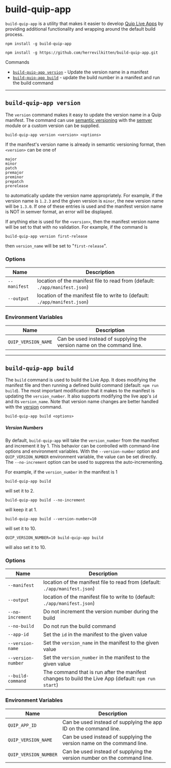 # build-quip-app
`build-quip-app` is a utility that makes it easier to  develop [Quip Live Apps](https://salesforce.quip.com/dev/liveapps/) by providing additional functionality and wrapping around the default build process.

```
npm install -g build-quip-app
```
```
npm install -g https://github.com/herrevilkitten/build-quip-app.git
```

Commands
* [`build-quip-app version`](#build-quip-app-version) - Update the version name in a manifest
* [`build-quip-app build`](#build-quip-app-build) - update the build number in a manifest and run the build command

---
## `build-quip-app version`
The `version` command makes it easy to update the version name in a Quip manifest.  The command can use [semantic versioning](https://semver.org/) with the [semver](https://www.npmjs.com/package/semver) module or a custom version can be supplied.
```
build-quip-app version <version> <options>
```

If the manifest's version name is already in semantic versioning format, then `<version>` can be one of 
```
major
minor
patch
premajor
preminor
prepatch
prerelease
```
to automatically update the version name appropriately.  For example, if the version name is `1.2.3` and the given version is `minor`, the new version name will be `1.3.0`.  If one of these entries is used and the manifest version name is NOT in semver format, an error will be displayed.

If anything else is used for the `<version>`, then the manifest version name will be set to that with no validation.  For example, if the command is

```
build-quip-app version first-release
```
then `version_name` will be set to "`first-release`".

### Options
Name|Description
------|-----------
`--manifest`|location of the manifest file to read from (default: `./app/manifest.json`)
`--output`|location of the manifest file to write to (default: `./app/manifest.json`)

### Environment Variables
Name|Description
----|-----------
`QUIP_VERSION_NAME`|Can be used instead of supplying the version name on the command line.
----
## `build-quip-app build`
The `build` command is used to build the Live App.  It does modifying the manifest file and then running a defined build command (default: `npm run build`).  The most important modification that it makes to the manifest is updating the `version_number`.  It also supports modifying the live app's `id` and its `version_name`.  Note that version name changes are better handled with the [version](#Updating-the-Version-Name) command.

```
build-quip-app build <options>
```

##### Version Numbers
By default, `build-quip-app` will take the `version_number` from the manifest and increment it by 1.  This behavior can be controlled with command-line options and environment variables.  With the `--version-number` option and `QUIP_VERSION_NUMBER` environment variable, the value can be set directly. The `--no-increment` option can be used to suppress the auto-incrementing.

For example, if the `version_number` in the manifest is 1
```
build-quip-app build
```
will set it to 2.
```
build-quip-app build --no-increment
```
will keep it at 1.
```
build-quip-app build --version-number=10
```
will set it to 10.
```
QUIP_VERSION_NUMBER=10 build-quip-app build
```
will also set it to 10.

### Options
Name|Description
------|-----------
`--manifest`|location of the manifest file to read from (default: `./app/manifest.json`)
`--output`|location of the manifest file to write to (default: `./app/manifest.json`)
`--no-increment`|Do not increment the version number during the build
`--no-build`|Do not run the build command
`--app-id`|Set the `id` in the manifest to the given value
`--version-name`|Set the `version_name` in the manifest to the given value
`--version-number`|Set the `version_number` in the manifest to the given value
`--build-command`|The command that is run after the manifest changes to build the Live App (default: `npm run start`)

### Environment Variables
Name|Description
----|-----------
`QUIP_APP_ID`|Can be used instead of supplying the app ID on the command line.
`QUIP_VERSION_NAME`|Can be used instead of supplying the version name on the command line.
`QUIP_VERSION_NUMBER`|Can be used instead of supplying the version number on the command line.